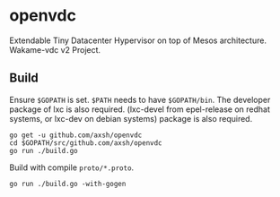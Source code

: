 # openvdc
Extendable Tiny Datacenter Hypervisor on top of Mesos architecture. Wakame-vdc v2 Project.


## Build

Ensure ``$GOPATH`` is set. ``$PATH`` needs to have ``$GOPATH/bin``.
The developer package of lxc is also required. (lxc-devel from epel-release on redhat systems, or lxc-dev on debian systems) package is also required.

```
go get -u github.com/axsh/openvdc
cd $GOPATH/src/github.com/axsh/openvdc
go run ./build.go
```

Build with compile ``proto/*.proto``.

```
go run ./build.go -with-gogen
```
